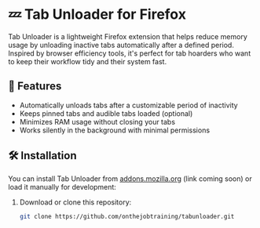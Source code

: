 # 💤 Tab Unloader for Firefox

Tab Unloader is a lightweight Firefox extension that helps reduce memory usage by unloading inactive tabs automatically after a defined period. Inspired by browser efficiency tools, it's perfect for tab hoarders who want to keep their workflow tidy and their system fast.

## 🚀 Features
- Automatically unloads tabs after a customizable period of inactivity
- Keeps pinned tabs and audible tabs loaded (optional)
- Minimizes RAM usage without closing your tabs
- Works silently in the background with minimal permissions

## 🛠️ Installation

You can install Tab Unloader from [addons.mozilla.org](https://addons.mozilla.org) (link coming soon) or load it manually for development:

1. Download or clone this repository:
   ```bash
   git clone https://github.com/onthejobtraining/tabunloader.git
